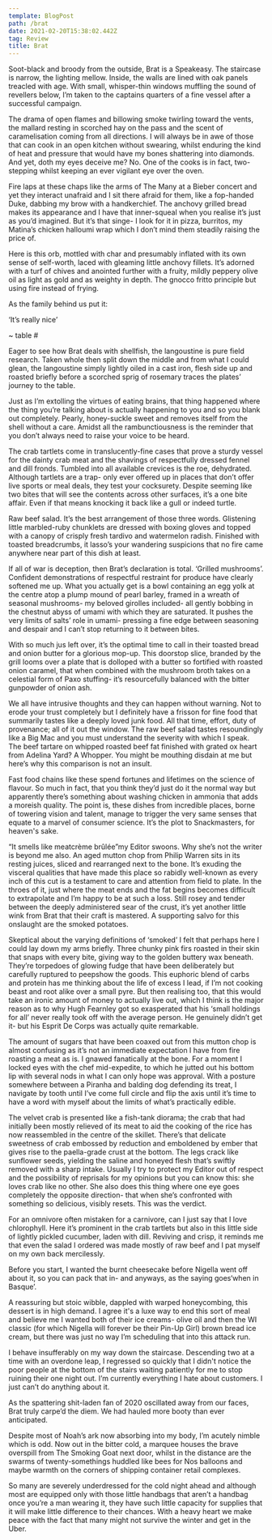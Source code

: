 ```yaml
---
template: BlogPost
path: /brat
date: 2021-02-20T15:38:02.442Z
tag: Review
title: Brat
---
```

<!--StartFragment-->

Soot-black and broody from the outside, Brat is a Speakeasy. The staircase is narrow, the lighting mellow. Inside, the walls are lined with oak panels treacled with age. With small, whisper-thin windows muffling the sound of revellers below, I’m taken to the captains quarters of a fine vessel after a successful campaign.

The drama of open flames and billowing smoke twirling toward the vents, the mallard resting in scorched hay on the pass and the scent of caramelisation coming from all directions. I will always be in awe of those that can cook in an open kitchen without swearing, whilst enduring the kind of heat and pressure that would have my bones shattering into diamonds. And yet, doth my eyes deceive me? No. One of the cooks is in fact, two-stepping whilst keeping an ever vigilant eye over the oven.

Fire laps at these chaps like the arms of The Many at a Bieber concert and yet they interact unafraid and I sit there afraid for them, like a fop-handed Duke, dabbing my brow with a handkerchief. The anchovy grilled bread makes its appearance and I have that inner-squeal when you realise it’s just as you’d imagined. But it’s that singe- I look for it in pizza, burritos, my Matina’s chicken halloumi wrap which I don’t mind them steadily raising the price of.



Here is this orb, mottled with char and presumably inflated with its own sense of self-worth, laced with gleaming little anchovy fillets. It’s adorned with a turf of chives and anointed further with a fruity, mildly peppery olive oil as light as gold and as weighty in depth. The gnocco fritto principle but using fire instead of frying.



As the family behind us put it:



‘It’s really nice’

~ table #



Eager to see how Brat deals with shellfish, the langoustine is pure field research. Taken whole then split down the middle and from what I could glean, the langoustine simply lightly oiled in a cast iron, flesh side up and roasted briefly before a scorched sprig of rosemary traces the plates’ journey to the table.



Just as I’m extolling the virtues of eating brains, that thing happened where the thing you’re talking about is actually happening to you and so you blank out completely. Pearly, honey-suckle sweet and removes itself from the shell without a care. Amidst all the rambunctiousness is the reminder that you don’t always need to raise your voice to be heard.



The crab tartlets come in translucently-fine cases that prove a sturdy vessel for the dainty crab meat and the shavings of respectfully dressed fennel and dill fronds. Tumbled into all available crevices is the roe, dehydrated. Although tartlets are a trap- only ever offered up in places that don’t offer live sports or meal deals, they test your cocksurety. Despite seeming like two bites that will see the contents across other surfaces, it’s a one bite affair. Even if that means knocking it back like a gull or indeed turtle.



Raw beef salad. It’s the best arrangement of those three words. Glistening little marbled-ruby chunklets are dressed with boxing gloves and topped with a canopy of crisply fresh tardivo and watermelon radish. Finished with toasted breadcrumbs, it lasso’s your wandering suspicions that no fire came anywhere near part of this dish at least.



If all of war is deception, then Brat’s declaration is total. ‘Grilled mushrooms’. Confident demonstrations of respectful restraint for produce have clearly softened me up. What you actually get is a bowl containing an egg yolk at the centre atop a plump mound of pearl barley, framed in a wreath of seasonal mushrooms- my beloved girolles included- all gently bobbing in the chestnut abyss of umami with which they are saturated. It pushes the very limits of salts’ role in umami- pressing a fine edge between seasoning and despair and I can’t stop returning to it between bites.



With so much jus left over, it’s the optimal time to call in their toasted bread and onion butter for a glorious mop-up. This doorstop slice, branded by the grill looms over a plate that is dolloped with a butter so fortified with roasted onion caramel, that when combined with the mushroom broth takes on a celestial form of Paxo stuffing- it’s resourcefully balanced with the bitter gunpowder of onion ash.



We all have intrusive thoughts and they can happen without warning. Not to erode your trust completely but I definitely have a frisson for fine food that summarily tastes like a deeply loved junk food. All that time, effort, duty of provenance; all of it out the window. The raw beef salad tastes resoundingly like a Big Mac and you must understand the severity with which I speak. The beef tartare on whipped roasted beef fat finished with grated ox heart from Adelina Yard? A Whopper. You might be mouthing disdain at me but here’s why this comparison is not an insult.



Fast food chains like these spend fortunes and lifetimes on the science of flavour. So much in fact, that you think they’d just do it the normal way but apparently there’s something about washing chicken in ammonia that adds a moreish quality. The point is, these dishes from incredible places, borne of towering vision and talent, manage to trigger the very same senses that equate to a marvel of consumer science. It’s the plot to Snackmasters, for heaven's sake.



“It smells like meatcrème brûlée”my Editor swoons. Why she’s not the writer is beyond me also. An aged mutton chop from Philip Warren sits in its resting juices, sliced and rearranged next to the bone. It’s exuding the visceral qualities that have made this place so rabidly well-known as every inch of this cut is a testament to care and attention from field to plate. In the throes of it, just where the meat ends and the fat begins becomes difficult to extrapolate and I’m happy to be at such a loss. Still rosey and tender between the deeply administered sear of the crust, it’s yet another little wink from Brat that their craft is mastered. A supporting salvo for this onslaught are the smoked potatoes. 

Skeptical about the varying definitions of ‘smoked’ I felt that perhaps here I could lay down my arms briefly. Three chunky pink firs roasted in their skin that snaps with every bite, giving way to the golden buttery wax beneath. They’re torpedoes of glowing fudge that have been deliberately but carefully ruptured to peepshow the goods. This euphoric blend of carbs and protein has me thinking about the life of excess I lead, if I’m not cooking beast and root alike over a small pyre. But then realising too, that this would take an ironic amount of money to actually live out, which I think is the major reason as to why Hugh Fearnley got so exasperated that his ‘small holdings for all’ never really took off with the average person. He genuinely didn’t get it- but his Esprit De Corps was actually quite remarkable.



The amount of sugars that have been coaxed out from this mutton chop is almost confusing as it’s not an immediate expectation I have from fire roasting a meat as is. I gnawed fanatically at the bone. For a moment I locked eyes with the chef mid-expedite, to which he jutted out his bottom lip with several nods in what I can only hope was approval. With a posture somewhere between a Piranha and balding dog defending its treat, I navigate by tooth until I’ve come full circle and flip the axis until it’s time to have a word with myself about the limits of what’s practically edible.



The velvet crab is presented like a fish-tank diorama; the crab that had initially been mostly relieved of its meat to aid the cooking of the rice has now reassembled in the centre of the skillet. There’s that delicate sweetness of crab embossed by reduction and emboldened by ember that gives rise to the paella-grade crust at the bottom. The legs crack like sunflower seeds, yielding the saline and honeyed flesh that’s swiftly removed with a sharp intake. Usually I try to protect my Editor out of respect and the possibility of reprisals for my opinions but you can know this: she loves crab like no other. She also does this thing where one eye goes completely the opposite direction- that when she’s confronted with something so delicious, visibly resets. This was the verdict.



For an omnivore often mistaken for a carnivore, can I just say that I love chlorophyll. Here it’s prominent in the crab tartlets but also in this little side of lightly pickled cucumber, laden with dill. Reviving and crisp, it reminds me that even the salad I ordered was made mostly of raw beef and I pat myself on my own back mercilessly.



Before you start, I wanted the burnt cheesecake before Nigella went off about it, so you can pack that in- and anyways, as the saying goes‘when in Basque’.



A reassuring but stoic wibble, dappled with warped honeycombing, this dessert is in high demand. I agree it's a luxe way to end this sort of meal and believe me I wanted both of their ice creams- olive oil and then the WI classic (for which Nigella will forever be their Pin-Up Girl) brown bread ice cream, but there was just no way I’m scheduling that into this attack run.



I behave insufferably on my way down the staircase. Descending two at a time with an overdone leap, I regressed so quickly that I didn't notice the poor people at the bottom of the stairs waiting patiently for me to stop ruining their one night out. I’m currently everything I hate about customers. I just can’t do anything about it.



As the spattering shit-laden fan of 2020 oscillated away from our faces, Brat truly carpe’d the diem. We had hauled more booty than ever anticipated.



Despite most of Noah’s ark now absorbing into my body, I’m acutely nimble which is odd. Now out in the bitter cold, a marquee houses the brave overspill from The Smoking Goat next door, whilst in the distance are the swarms of twenty-somethings huddled like bees for Nos balloons and maybe warmth on the corners of shipping container retail complexes.



So many are severely underdressed for the cold night ahead and although most are equipped only with those little handbags that aren’t a handbag once you’re a man wearing it, they have such little capacity for supplies that it will make little difference to their chances. With a heavy heart we make peace with the fact that many might not survive the winter and get in the Uber.



<!--EndFragment-->
